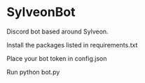# SylveonBot
Discord bot based around Sylveon.


Install the packages listed in requirements.txt

Place your bot token in config.json

Run python bot.py
